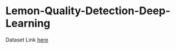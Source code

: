 # Lemon-Quality-Detection-Deep-Learning

Dataset Link [here](https://www.kaggle.com/datasets/yusufemir/lemon-quality-dataset)
